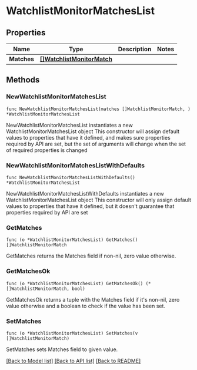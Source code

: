 # WatchlistMonitorMatchesList

## Properties

Name | Type | Description | Notes
------------ | ------------- | ------------- | -------------
**Matches** | [**[]WatchlistMonitorMatch**](WatchlistMonitorMatch.md) |  | 

## Methods

### NewWatchlistMonitorMatchesList

`func NewWatchlistMonitorMatchesList(matches []WatchlistMonitorMatch, ) *WatchlistMonitorMatchesList`

NewWatchlistMonitorMatchesList instantiates a new WatchlistMonitorMatchesList object
This constructor will assign default values to properties that have it defined,
and makes sure properties required by API are set, but the set of arguments
will change when the set of required properties is changed

### NewWatchlistMonitorMatchesListWithDefaults

`func NewWatchlistMonitorMatchesListWithDefaults() *WatchlistMonitorMatchesList`

NewWatchlistMonitorMatchesListWithDefaults instantiates a new WatchlistMonitorMatchesList object
This constructor will only assign default values to properties that have it defined,
but it doesn't guarantee that properties required by API are set

### GetMatches

`func (o *WatchlistMonitorMatchesList) GetMatches() []WatchlistMonitorMatch`

GetMatches returns the Matches field if non-nil, zero value otherwise.

### GetMatchesOk

`func (o *WatchlistMonitorMatchesList) GetMatchesOk() (*[]WatchlistMonitorMatch, bool)`

GetMatchesOk returns a tuple with the Matches field if it's non-nil, zero value otherwise
and a boolean to check if the value has been set.

### SetMatches

`func (o *WatchlistMonitorMatchesList) SetMatches(v []WatchlistMonitorMatch)`

SetMatches sets Matches field to given value.



[[Back to Model list]](../README.md#documentation-for-models) [[Back to API list]](../README.md#documentation-for-api-endpoints) [[Back to README]](../README.md)


